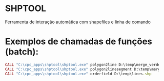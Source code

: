 # SHPTOOL

Ferramenta de interação automática com shapefiles e linha de comando

# Exemplos de chamadas de funções (batch):
```ruby
CALL "C:\cpc_apps\shptool\shptool.exe" polygon2line D:\temp\merge_verdes.shp
CALL "C:\cpc_apps\shptool\shptool.exe" polygon2linesegment D:\temp\merge_verdes.shp
CALL "C:\cpc_apps\shptool\shptool.exe" orderfield D:\temp\lines.shp
```
